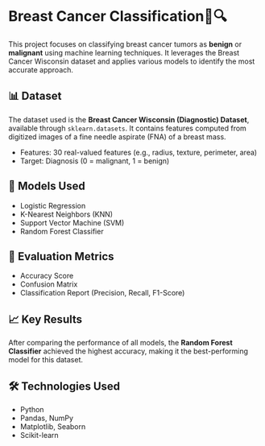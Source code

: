 # Breast Cancer Classification🧬🔍

This project focuses on classifying breast cancer tumors as **benign** or **malignant** using machine learning techniques. It leverages the Breast Cancer Wisconsin dataset and applies various models to identify the most accurate approach.

## 📊 Dataset

The dataset used is the **Breast Cancer Wisconsin (Diagnostic) Dataset**, available through `sklearn.datasets`. It contains features computed from digitized images of a fine needle aspirate (FNA) of a breast mass.

- Features: 30 real-valued features (e.g., radius, texture, perimeter, area)
- Target: Diagnosis (0 = malignant, 1 = benign)

## 🧠 Models Used

- Logistic Regression
- K-Nearest Neighbors (KNN)
- Support Vector Machine (SVM)
- Random Forest Classifier

## 🧪 Evaluation Metrics

- Accuracy Score
- Confusion Matrix
- Classification Report (Precision, Recall, F1-Score)

## 📈 Key Results

After comparing the performance of all models, the **Random Forest Classifier** achieved the highest accuracy, making it the best-performing model for this dataset.

## 🛠️ Technologies Used

- Python
- Pandas, NumPy
- Matplotlib, Seaborn
- Scikit-learn
